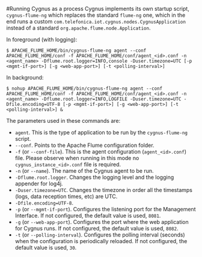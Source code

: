 #Running Cygnus as a process
Cygnus implements its own startup script, `cygnus-flume-ng` which replaces the standard `flume-ng` one, which in the end runs a custom `com.telefonica.iot.cygnus.nodes.CygnusApplication` instead of a standard `org.apache.flume.node.Application`. 

In foreground (with logging):

    $ APACHE_FLUME_HOME/bin/cygnus-flume-ng agent --conf APACHE_FLUME_HOME/conf -f APACHE_FLUME_HOME/conf/agent_<id>.conf -n <agent_name> -Dflume.root.logger=INFO,console -Duser.timezone=UTC [-p <mgmt-if-port>] [-g <web-app-port>] [-t <polling-interval>]

In background:

    $ nohup APACHE_FLUME_HOME/bin/cygnus-flume-ng agent --conf APACHE_FLUME_HOME/conf -f APACHE_FLUME_HOME/conf/agent_<id>.conf -n <agent_name> -Dflume.root.logger=INFO,LOGFILE -Duser.timezone=UTC -Dfile.encoding=UTF-8 [-p <mgmt-if-port>] [-g <web-app-port>] [-t <polling-interval>] &

The parameters used in these commands are:

* `agent`. This is the type of application to be run by the `cygnus-flume-ng` script.
* `--conf`. Points to the Apache Flume configuration folder.
* `-f` (or `--conf-file`). This is the agent configuration (`agent_<id>.conf`) file. Please observe when running in this mode no `cygnus_instance_<id>.conf` file is required.
* `-n` (or `--name`). The name of the Cygnus agent to be run.
* `-Dflume.root.logger`. Changes the logging level and the logging appender for log4j.
* `-Duser.timezone=UTC`. Changes the timezone in order all the timestamps (logs, data reception times, etc) are UTC.
* `-Dfile.encoding=UTF-8`. 
* `-p` (or `--mgmt-if-port`). Configures the listening port for the Management Interface. If not configured, the default value is used, `8081`.
* `-g` (or `--web-app-port`). Configures the port where the web application for Cygnus runs. If not configured, the default value is used, `8082`.
* `-t` (or `--polling-interval`). Configures the polling interval (seconds) when the configuration is periodically reloaded. If not configured, the default value is used, `30`.
